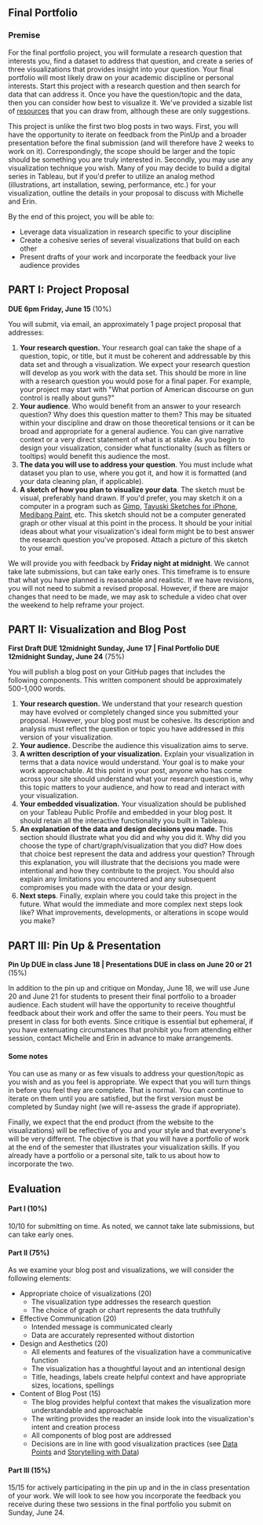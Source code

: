 ## Final Portfolio

### Premise

For the final portfolio project, you will formulate a research question that interests you, find a dataset to address that question, and create a series of three visualizations that provides insight into your question. Your final portfolio will most likely draw on your academic discipline or personal interests. Start this project with a research question and then search for data that can address it. Once you have the question/topic and the data, then you can consider how best to visualize it. We've provided a sizable list of [resources](https://github.com/dataviz-gc/intro-dataviz-summer18/blob/master/resources.md) that you can draw from, although these are only suggestions. 

This project is unlike the first two blog posts in two ways. First, you will have the opportunity to iterate on feedback from the PinUp and a broader presentation before the final submission (and will therefore have 2 weeks to work on it). Correspondingly, the scope should be larger and the topic should be something you are truly interested in. Secondly, you may use any visualization technique you wish. Many of you may decide to build a digital series in Tableau, but if you'd prefer to utilize an analog method (illustrations, art installation, sewing, performance, etc.) for your visualization, outline the details in your proposal to discuss with Michelle and Erin. 

By the end of this project, you will be able to:
- Leverage data visualization in research specific to your discipline
- Create a cohesive series of several visualizations that build on each other
- Present drafts of your work and incorporate the feedback your live audience provides

## PART I: Project Proposal 

**DUE 6pm Friday, June 15** (10%)

You will submit, via email, an approximately 1 page project proposal that addresses:
1. **Your research question.** Your research goal can take the shape of a question, topic, or title, but it must be coherent and addressable by this data set and through a visualization. We expect your research question will develop as you work with the data set. This should be more in line with a research question you would pose for a final paper. For example, your project may start with "What portion of American discourse on gun control is really about guns?"
2. **Your audience**. Who would benefit from an answer to your research question? Why does this question matter to them? This may be situated within your discipline and draw on those theoretical tensions or it can be broad and appropriate for a general audience. You can give narrative context or a very direct statement of what is at stake. As you begin to design your visualization, consider what functionality (such as filters or tooltips) would benefit this audience the most. 
3. **The data you will use to address your question**. You must include what dataset you plan to use, where you got it, and how it is formatted (and your data cleaning plan, if applicable). 
4. **A sketch of how you plan to visualize your data**. The sketch must be visual, preferably hand drawn. If you'd prefer, you may sketch it on a computer in a program such as [Gimp](https://www.gimp.org/downloads/), [Tayuski Sketches for iPhone](https://itunes.apple.com/us/app/tayasui-sketches/id641900855?mt=8), [Medibang Paint](https://downloads.tomsguide.com/MediBang-Paint,0301-70484.html), etc. This sketch should not be a computer generated graph or other visual at this point in the process. It should be your initial ideas about what your visualization's ideal form might be to best answer the research question you've proposed. Attach a picture of this sketch to your email.

We will provide you with feedback by **Friday night at midnight**. We cannot take late submissions, but can take early ones. This timeframe is to ensure that what you have planned is reasonable and realistic. If we have revisions, you will not need to submit a revised proposal. However, if there are major changes that need to be made, we may ask to schedule a video chat over the weekend to help reframe your project. 

## PART II: Visualization and Blog Post 

**First Draft DUE 12midnight Sunday, June 17  |  Final Portfolio DUE 12midnight Sunday, June 24** (75%)

You will publish a blog post on your GitHub pages that includes the following components. This written component should be approximately 500-1,000 words.
1. **Your research question.** We understand that your research question may have evolved or completely changed since you submitted your proposal. However, your blog post must be cohesive. Its description and analysis must reflect the question or topic you have addressed in *this* version of your visualization.
2. **Your audience.** Describe the audience this visualization aims to serve.
3. **A written description of your visualization.** Explain your visualization in terms that a data novice would understand. Your goal is to make your work approachable. At this point in your post, anyone who has come across your site should understand what your research question is, why this topic matters to your audience, and how to read and interact with your visualization.
4. **Your embedded visualization.** Your visualization should be published on your Tableau Public Profile and embedded in your blog post. It should retain all the interactive functionality you built in Tableau. 
5. **An explanation of the data and design decisions you made.** This section should illustrate what you did and why you did it. Why did you choose the type of chart/graph/visualization that you did? How does that choice best represent the data and address your question? Through this explanation, you will illustrate that the decisions you made were intentional and how they contribute to the project. You should also explain any limitations you encountered and any subsequent compromises you made with the data or your design. 
6. **Next steps**. Finally, explain where you could take this project in the future. What would the immediate and more complex next steps look like? What improvements, developments, or alterations in scope would you make? 

## PART III: Pin Up & Presentation

**Pin Up DUE in class June 18  |  Presentations DUE in class on June 20 or 21** (15%)

In addition to the pin up and critique on Monday, June 18, we will use June 20 and June 21 for students to present their final portfolio to a broader audience. Each student will have the opportunity to receive thoughtful feedback about their work and offer the same to their peers. You must be present in class for both events. Since critique is essential but ephemeral, if you have extenuating circumstances that prohibit you from attending either session, contact Michelle and Erin in advance to make arrangements. 


#### Some notes 

You can use as many or as few visuals to address your question/topic as you wish and as you feel is appropriate.  We expect that you will turn things in before you feel they are complete. That is normal. You can continue to iterate on them until you are satisfied, but the first version must be completed by Sunday night (we will re-assess the grade if appropriate). 

Finally, we expect that the end product (from the website to the visualizations) will be reflective of you and your style and that everyone's will be very different. The objective is that you will have a portfolio of work at the end of the semester that illustrates your visualization skills. If you already have a portfolio or a personal site, talk to us about how to incorporate the two.


## Evaluation

#### Part I (10%)

10/10 for submitting on time. As noted, we cannot take late submissions, but can take early ones.

#### Part II (75%)

As we examine your blog post and visualizations, we will consider the following elements:

* Appropriate choice of visualizations (20)
	* The visualization type addresses the research question
	* The choice of graph or chart represents the data truthfully
* Effective Communication (20)
	* Intended message is communicated clearly
	* Data are accurately represented without distortion
* Design and Aesthetics (20)
	* All elements and features of the visualization have a communicative function
	* The visualization has a thoughtful layout and an intentional design
	* Title, headings, labels create helpful context and have appropriate sizes, locations, spellings
* Content of Blog Post (15)
	* The blog provides helpful context that makes the visualization more understandable and approachable
	* The writing provides the reader an inside look into the visualization's intent and creation process
	* All components of blog post are addressed
	* Decisions are in line with good visualization practices (see [Data Points](https://msucreativecomp.files.wordpress.com/2016/08/data_points.pdf) and [Storytelling with Data](http://sfx.cuny.edu:9003/sfx_local-GC?ctx_ver=Z39.88-2004&ctx_enc=info:ofi/enc:UTF-8&ctx_tim=2018-05-18T17%3A33%3A53IST&url_ver=Z39.88-2004&url_ctx_fmt=infofi/fmt:kev:mtx:ctx&rfr_id=info:sid/primo.exlibrisgroup.com:primo3-Article-ingram_myilibrary&rft_val_fmt=info:ofi/fmt:kev:mtx:book&rft.genre=book&rft.atitle=&rft.jtitle=&rft.btitle=Storytelling%20with%20Data&rft.aulast=&rft.auinit=&rft.auinit1=&rft.auinitm=&rft.ausuffix=&rft.au=Nussbaumer%20Knaflic,%20Cole&rft.aucorp=&rft.date=&rft.volume=&rft.issue=&rft.part=&rft.quarter=&rft.ssn=&rft.spage=&rft.epage=&rft.pages=&rft.artnum=&rft.issn=&rft.eissn=&rft.isbn=9781119002253&rft.sici=&rft.coden=&rft_id=info:doi/&rft.object_id=&rft_dat=%3Cingram_myilibrary%3E9781119002260%3C/ingram_myilibrary%3E%3Cgrp_id%3E6343764358741316298%3C/grp_id%3E%3Coa%3E%3C/oa%3E%3Curl%3E%3C/url%3E&rft.eisbn=9781119002260&rft_id=info:oai/&req.language=eng&disable_directlink=true&sfx.directlink=off&rft_pqid=))

#### Part III (15%)
15/15 for actively participating in the pin up and in the in class presentation of your work. We will look to see how you incorporate the feedback you receive during these two sessions in the final portfolio you submit on Sunday, June 24.
